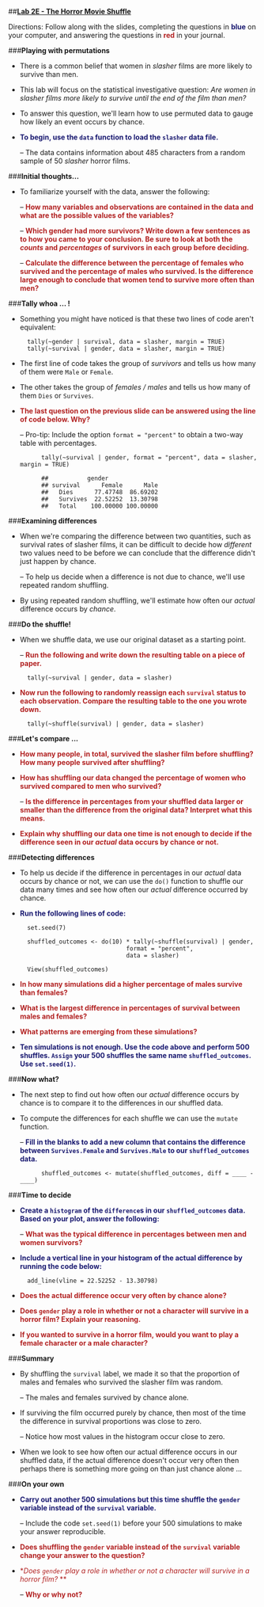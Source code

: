 ##**<u>Lab 2E - The Horror Movie Shuffle</u>**

Directions: Follow along with the slides, completing the questions in <span style="color:midnightblue;">**blue**</span> on your computer, and answering the questions in <span style="color:firebrick;">**red**</span> in your journal.

###**Playing with permutations**
* There is a common belief that women in *slasher* films are more likely to survive than men.

* This lab will focus on the statistical investigative question: *Are women in slasher films more likely to
survive until the end of the film than men?*

* To answer this question, we'll learn how to use permuted data to gauge how likely an event
occurs by chance.

* <span style="color:midnightblue;">**To begin, use the ```data``` function to load the ```slasher``` data file.**</span>

    – The data contains information about 485 characters from a random sample of 50
    *slasher* horror films.

###**Initial thoughts...**
* To familiarize yourself with the data, answer the following:

    – <span style="color:firebrick;">**How many variables and observations are contained in the data and what are
    the possible values of the variables?**</span>

    – <span style="color:firebrick;">**Which gender had more survivors? Write down a few sentences as to how
    you came to your conclusion. Be sure to look at both the *counts* and
    *percentages* of survivors in each group before deciding.**</span>

    – <span style="color:firebrick;">**Calculate the difference between the percentage of females who survived and
    the percentage of males who survived. Is the difference large enough to
    conclude that women tend to survive more often than men?**</span>

###**Tally whoa ... !**

* Something you might have noticed is that these two lines of code aren't equivalent:

        tally(~gender | survival, data = slasher, margin = TRUE)
        tally(~survival | gender, data = slasher, margin = TRUE)

* The first line of code takes the group of *survivors* and tells us how many of them were ```Male``` or ```Female```.

* The other takes the group of *females / males* and tells us how many of them ```Dies``` or ```Survives```.

* <span style="color:firebrick;">**The last question on the previous slide can be answered using the line of code below. Why?**</span>

    – Pro-tip: Include the option ```format = "percent"``` to obtain a two-way table with percentages.
    
     
            tally(~survival | gender, format = "percent", data = slasher, margin = TRUE)

            ##           gender
            ## survival      Female      Male
            ##   Dies      77.47748  86.69202
            ##   Survives  22.52252  13.30798
            ##   Total    100.00000 100.00000

###**Examining differences**
* When we're comparing the difference between two quantities, such as survival rates of
slasher films, it can be difficult to decide how *different* two values need to be before we can
conclude that the difference didn't just happen by chance.

    – To help us decide when a difference is not due to chance, we'll use repeated
    random shuffling.

* By using repeated random shuffling, we'll estimate how often our *actual* difference occurs by
*chance*.

###**Do the shuffle!**
* When we shuffle data, we use our original dataset as a starting point.

    – <span style="color:firebrick;">**Run the following and write down the resulting table on a piece of paper.**</span>

        tally(~survival | gender, data = slasher)

* <span style="color:firebrick;">**Now run the following to randomly reassign each ```survival``` status to each observation.
Compare the resulting table to the one you wrote down.**</span>

        tally(~shuffle(survival) | gender, data = slasher)

###**Let's compare ...**
* <span style="color:firebrick;">**How many people, in total, survived the slasher film before shuffling? How many
people survived after shuffling?**</span>

* <span style="color:firebrick;">**How has shuffling our data changed the percentage of women who survived
compared to men who survived?**</span>

    – <span style="color:firebrick;">**Is the difference in percentages from your shuffled data larger or smaller than
    the difference from the original data? Interpret what this means.**</span>

* <span style="color:firebrick;">**Explain why shuffling our data one time is not enough to decide if the difference seen
in our *actual* data occurs by chance or not.**</span>

###**Detecting differences**
* To help us decide if the difference in percentages in our *actual* data occurs by chance or not,
we can use the ```do()``` function to shuffle our data many times and see how often our *actual*
difference occurred by chance.

* <span style="color:midnightblue;">**Run the following lines of code:**</span>

        set.seed(7)

        shuffled_outcomes <- do(10) * tally(~shuffle(survival) | gender, 
                                    format = "percent", 
                                    data = slasher)

        View(shuffled_outcomes)

* <span style="color:firebrick;">**In how many simulations did a higher percentage of males survive than females?**</span>

* <span style="color:firebrick;">**What is the largest difference in percentages of survival between males and females?**</span>

* <span style="color:firebrick;">**What patterns are emerging from these simulations?**</span>

* <span style="color:midnightblue;">**Ten simulations is not enough. Use the code above and perform 500 shuffles. ```Assign``` your 500 shuffles the same name ```shuffled_outcomes```. Use ```set.seed(1)```.**</span>

###**Now what?**

* The next step to find out how often our *actual* difference occurs by chance is to compare it
to the differences in our shuffled data.

* To compute the differences for each shuffle we can use the ```mutate``` function.

    – <span style="color:midnightblue;">**Fill in the blanks to add a new column that contains the difference between ```Survives.Female``` and
    ```Survives.Male``` to our ```shuffled_outcomes``` data.**</span>

            shuffled_outcomes <- mutate(shuffled_outcomes, diff = ____ - ____)

###**Time to decide**
* <span style="color:midnightblue;">**Create a ```histogram``` of the ```difference```s in our ```shuffled_outcomes``` data. Based on your plot, answer the following:**</span>

    – <span style="color:firebrick;">**What was the typical difference in percentages between men and women survivors?**</span>

* <span style="color:midnightblue;">**Include a vertical line in your histogram of the actual difference by running the code below:**</span>    

        add_line(vline = 22.52252 - 13.30798)

* <span style="color:firebrick;">**Does the actual difference occur very often by chance alone?**</span>        

* <span style="color:firebrick;">**Does ```gender``` play a role in whether or not a character will survive in a horror film?
Explain your reasoning.**</span>

* <span style="color:firebrick;">**If you wanted to survive in a horror film, would you want to play a female character or
a male character?**</span>

###**Summary**
* By shuffling the ```survival``` label, we made it so that the proportion of males and females
who survived the slasher film was random.

    – The males and females survived by chance alone.

* If surviving the film occurred purely by chance, then most of the time the difference in
survival proportions was close to zero.

    – Notice how most values in the histogram occur close to zero.

* When we look to see how often our actual difference occurs in our shuffled data, if the
actual difference doesn't occur very often then perhaps there is something more going on
than just chance alone ...

###**On your own**
* <span style="color:midnightblue;">**Carry out another 500 simulations but this time shuffle the ```gender``` variable instead of the
```survival``` variable.**</span>

    – Include the code ```set.seed(1)``` before your 500 simulations to make your answer
    reproducible.

* <span style="color:firebrick;">**Does shuffling the ```gender``` variable instead of the ```survival``` variable change your
answer to the question?**</span>
* <span style="color:firebrick;">**Does ```gender``` play a role in whether or not a character will
survive in a horror film?* **</span>

    – <span style="color:firebrick;">**Why or why not?**</span>